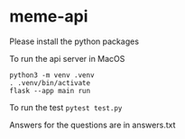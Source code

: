 # meme-api
Please install the python packages

To run the api server in MacOS
```console
python3 -m venv .venv
. .venv/bin/activate
flask --app main run
```

To run the test
```pytest test.py```

Answers for the questions are in answers.txt
